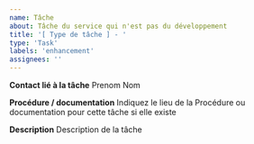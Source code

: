 ```yaml
---
name: Tâche
about: Tâche du service qui n'est pas du développement
title: '[ Type de tâche ] - '
type: 'Task'
labels: 'enhancement'
assignees: ''
---
```

**Contact lié à la tâche**
Prenom Nom

**Procédure / documentation**
Indiquez le lieu de la Procédure ou documentation pour cette tâche si elle existe

**Description**
Description de la tâche


